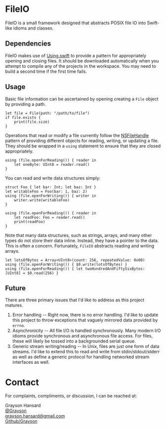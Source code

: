 # FileIO

FileIO is a small framework designed that abstracts POSIX file IO into Swift-like idioms and classes.

## Dependencies

FileIO makes use of [Using.swift](http://github.com/Grayson/Using.swift) to provide a pattern for appropriately opening and closing files.  It should be downloaded automatically when you attempt to compile any of the projects in the workspace.  You may need to build a second time if the first time fails.

## Usage

Basic file information can be ascertained by opening creating a `File` object by providing a path.

	let file = File(path: "/path/to/file")
	if file.exists {
		print(file.size)
	}

Operations that read or modify a file currently follow the [NSFileHandle][] pattern of providing different objects for reading, writing, or updating a file.  They should be wrapped in a `using` statement to ensure that they are closed appropriately.

	using (file.openForReading()) { reader in
		let oneByte: UInt8 = reader.read()
	}

You can read and write data structures simply:

	struct Foo { let bar: Int; let baz: Int }
	let writableFoo = Foo(bar: 1, baz: 2)
	using (file.openForWriting()) { writer in
		writer.write(writableFoo)
	}
	
	using (file.openForReading()) { reader in
		let readFoo: Foo = reader.read()
		print(readFoo)
	}

Note that many data structures, such as strings, arrays, and many other types do not store their data inline.  Instead, they have a pointer to the data.  This is often a concern.  Fortunately, `FileIO` abstracts reading and writing arrays.

	let lotsOfBytes = Array<UInt8>(count: 256, repeatedValue: 0x00)
	using (file.openForWriting()) { $0.write(lotsOfBytes) }
	using (file.openForReading()) { let twoHundredAndFiftySixBytes: [UInt8] = $0.read(256) }

## Future

There are three primary issues that I'd like to address as this project matures.

1. Error handling -- Right now, there is no error handling.  I'd like to update this project to throw exceptions that vaguely mirrored data provided by `errno`.
2. Asynchronicity -- All file I/O is handled synchronously.  Many modern I/O idioms provide synchronous and asynchronous file access.  For files, these will likely be tossed into a backgrounded serial queue.
3. Generic stream writing/reading -- In Unix, files are just one form of data streams.  I'd like to extend this to read and write from stdin/stdout/stderr as well as define a generic protocol for handling networked stream interfaces as well.

# Contact

For complaints, compliments, or discussion, I can be reached at:

Grayson Hansard  
[@Grayson](http://twitter.com/Grayson)  
[grayson.hansard@gmail.com](mailto:grayson.hansard@gmail.com)  
[Github/Grayson](http://github.com/Grayson)

[NSFileHandle]: https://developer.apple.com/library/mac/documentation/Cocoa/Reference/Foundation/Classes/NSFileHandle_Class/index.html